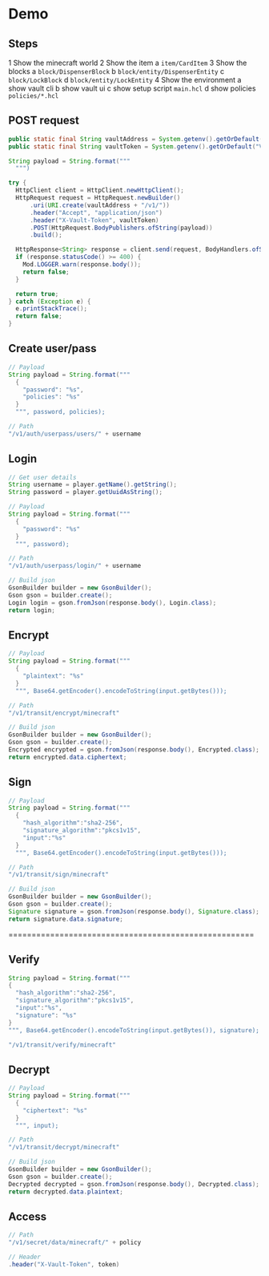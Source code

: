 # Demo

## Steps

1 Show the minecraft world
2 Show the item
  a `item/CardItem`
3 Show the blocks
  a `block/DispenserBlock`
  b `block/entity/DispenserEntity`
  c `block/LockBlock`
  d `block/entity/LockEntity`
4 Show the environment
  a show vault cli
  b show vault ui
  c show setup script `main.hcl`
  d show policies `policies/*.hcl`

## POST request

```java
public static final String vaultAddress = System.getenv().getOrDefault("VAULT_ADDR", "http://localhost:8200");
public static final String vaultToken = System.getenv().getOrDefault("VAULT_TOKEN", "root");

String payload = String.format("""
  """)

try {
  HttpClient client = HttpClient.newHttpClient();
  HttpRequest request = HttpRequest.newBuilder()
      .uri(URI.create(vaultAddress + "/v1/"))
      .header("Accept", "application/json")
      .header("X-Vault-Token", vaultToken)
      .POST(HttpRequest.BodyPublishers.ofString(payload))
      .build();

  HttpResponse<String> response = client.send(request, BodyHandlers.ofString());
  if (response.statusCode() >= 400) {
    Mod.LOGGER.warn(response.body());
    return false;
  }

  return true;
} catch (Exception e) {
  e.printStackTrace();
  return false;
}
```

## Create user/pass

```java
// Payload
String payload = String.format("""
  {
    "password": "%s",
    "policies": "%s"
  }
  """, password, policies);

// Path
"/v1/auth/userpass/users/" + username
```

## Login

```java
// Get user details
String username = player.getName().getString();
String password = player.getUuidAsString();

// Payload
String payload = String.format("""
  {
    "password": "%s"
  }
  """, password);

// Path
"/v1/auth/userpass/login/" + username

// Build json
GsonBuilder builder = new GsonBuilder();
Gson gson = builder.create();
Login login = gson.fromJson(response.body(), Login.class);
return login;
```

## Encrypt

```java
// Payload
String payload = String.format("""
  {
    "plaintext": "%s"
  }
  """, Base64.getEncoder().encodeToString(input.getBytes()));

// Path
"/v1/transit/encrypt/minecraft"

// Build json
GsonBuilder builder = new GsonBuilder();
Gson gson = builder.create();
Encrypted encrypted = gson.fromJson(response.body(), Encrypted.class);
return encrypted.data.ciphertext;
```

## Sign

```java
// Payload
String payload = String.format("""
  {
    "hash_algorithm":"sha2-256",
    "signature_algorithm":"pkcs1v15",
    "input":"%s"
  }
  """, Base64.getEncoder().encodeToString(input.getBytes()));

// Path
"/v1/transit/sign/minecraft"

// Build json
GsonBuilder builder = new GsonBuilder();
Gson gson = builder.create();
Signature signature = gson.fromJson(response.body(), Signature.class);
return signature.data.signature;
```

=====================================================

## Verify

```java
String payload = String.format("""
{
  "hash_algorithm":"sha2-256",
  "signature_algorithm":"pkcs1v15",
  "input":"%s",
  "signature": "%s"
}
""", Base64.getEncoder().encodeToString(input.getBytes()), signature);

"/v1/transit/verify/minecraft"
```

## Decrypt

```java
// Payload
String payload = String.format("""
  {
    "ciphertext": "%s"
  }
  """, input);

// Path
"/v1/transit/decrypt/minecraft"

// Build json
GsonBuilder builder = new GsonBuilder();
Gson gson = builder.create();
Decrypted decrypted = gson.fromJson(response.body(), Decrypted.class);
return decrypted.data.plaintext;
```

## Access

```java
// Path
"/v1/secret/data/minecraft/" + policy

// Header
.header("X-Vault-Token", token)
```
